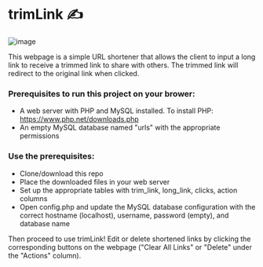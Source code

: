 # trimLink :writing_hand:

![image](https://user-images.githubusercontent.com/88785156/210873049-fb22e251-b20a-4c14-9e81-24c1dddad72c.png)
<p> This webpage is a simple URL shortener that allows the client to input a long link to receive a trimmed link to share with others. The trimmed link will redirect to the original link when clicked. </p>

### Prerequisites to run this project on your brower:
- A web server with PHP and MySQL installed. To install PHP: https://www.php.net/downloads.php
- An empty MySQL database named "urls" with the appropriate permissions

### Use the prerequisites:
- Clone/download this repo
- Place the downloaded files in your web server
- Set up the appropriate tables with trim_link, long_link, clicks, action columns
- Open config.php and update the MySQL database configuration with the correct hostname (localhost), username, password (empty), and database name

Then proceed to use trimLink! Edit or delete shortened links by clicking the corresponding buttons on the webpage ("Clear All Links" or "Delete" under the "Actions" column).
